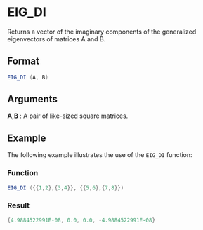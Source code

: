 # EIG_DI

Returns a vector of the imaginary components of the generalized eigenvectors of matrices A and B.

## Format
```java
EIG_DI (A, B)

```
## Arguments

 



**A,B**
: A pair of like-sized square matrices.


## Example

The following example illustrates the use of the `EIG_DI` function:

 

### Function  
```java
EIG_DI ({{1,2},{3,4}}, {{5,6},{7,8}})
```

### Result  
```java
{4.9884522991E-08, 0.0, 0.0, -4.9884522991E-08}
```

